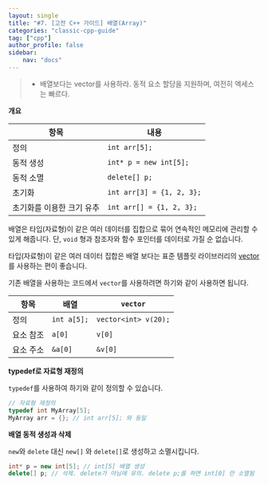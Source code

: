 ```yaml
---
layout: single
title: "#7. [고전 C++ 가이드] 배열(Array)"
categories: "classic-cpp-guide"
tag: ["cpp"]
author_profile: false
sidebar: 
    nav: "docs"
---
```


> * 배열보다는 vector를 사용하라. 동적 요소 할당을 지원하며, 여전히 엑세스는 빠르다.

**개요**

|항목|내용|
|--|--|
|정의| `int arr[5];`|
|동적 생성|`int* p = new int[5];`|
|동적 소멸|`delete[] p;`|
|초기화|`int arr[3] = {1, 2, 3};`|
|초기화를 이용한 크기 유추|`int arr[] = {1, 2, 3};`|

배열은 타입(자료형)이 같은 여러 데이터를 집합으로 묶어 연속적인 메모리에 관리할 수 있게 해줍니다. 단, `void` 형과 참조자와 함수 포인터를 데이터로 가질 순 없습니다. 

타입(자료형)이 같은 여러 데이터 집합은 배열 보다는 표준 템플릿 라이브러리의 [vector](https://tango1202.github.io/classic-cpp-stl/classic-cpp-stl-vector/)를 사용하는 편이 좋습니다. 

기존 배열을 사용하는 코드에서 `vector`를 사용하려면 하기와 같이 사용하면 됩니다.

|항목|배열|`vector`|
|--|--|--|
|정의|`int a[5];`|`vector<int> v(20);`|
|요소 참조|`a[0]`|`v[0]`|
|요소 주소|`&a[0]`|`&v[0]`|

**typedef로 자료형 재정의**

`typedef`를 사용하여 하기와 같이 정의할 수 있습니다.

```cpp
// 자료형 재정의
typedef int MyArray[5]; 
MyArray arr = {}; // int arr[5]; 와 동일 
```

**배열 동적 생성과 삭제**

`new`와 `delete` 대신 `new[]` 와 `delete[]`로 생성하고 소멸시킵니다.

```cpp
int* p = new int[5]; // int[5] 배열 생성
delete[] p; // 삭제. delete가 아님에 유의. delete p;를 하면 int[0] 만 소멸됨
```

